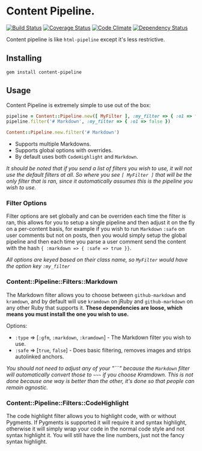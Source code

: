 # Content Pipeline.

[![Build Status](https://travis-ci.org/envygeeks/content-pipeline.png?branch=master)](https://travis-ci.org/envygeeks/content-pipeline) [![Coverage Status](https://coveralls.io/repos/envygeeks/content-pipeline/badge.png)](https://coveralls.io/r/envygeeks/content-pipeline) [![Code Climate](https://codeclimate.com/github/envygeeks/content-pipeline.png)](https://codeclimate.com/github/envygeeks/content-pipeline) [![Dependency Status](https://gemnasium.com/envygeeks/content-pipeline.png)](https://gemnasium.com/envygeeks/content-pipeline)


Content pipeline is like `html-pipeline` except it's less restrictive.

## Installing

```
gem install content-pipeline
```

## Usage

Content Pipeline is extremely simple to use out of the box:

```ruby
pipeline = Content::Pipeline.new([ MyFilter ], :my_filter => { :o1 => true })
pipeline.filter('# Markdown', :my_filter => { :o1 => false })
```

```ruby
Content::Pipeline.new.filter('# Markdown')
```

* Supports multiple Markdowns.
* Supports global options with overrides.
* By default uses both `CodeHighlight` and `Markdown`.

*It should be noted that if you send a list of filters you wish to use, it will not use the default filters at all.  So where you see `[ MyFilter ]` that will be the only filter that is ran, since it automatically assumes this is the pipeline you wish to use.*

### Filter Options

Filter options are set globally and can be overriden each time the filter is ran, this allows for you to setup a single pipeline and then adjust it on the fly on a per-content basis, for example if you wish to run `Markdown` `:safe` on user comments but not on posts, then you would simply setup the global pipeline and then each time you parse a user comment send the content with the hash `{ :markdown => { :safe => true }}`.

*All options are keyed based on their class name, so `MyFilter` would have the option key `:my_filter`*

### Content::Pipeline::Filters::Markdown

The Markdown filter allows you to choose between `github-markdown` and `kramdown`, and by default will use `kramdown` on jRuby and `github-markdown` on any other Ruby that supports it.  **These dependencies are loose, which means you must install the one you wish to use.**

Options:
* `:type` => [`:gfm`, `:markdown`, `:kramdown`] - The Markdown filter you wish to use.
* `:safe` => [`true`, `false`] - Does basic filtering, removes images and strips autolinked anchors.

*You should not need to adjust any of your "\`\`\`" because the `Markdown` filter will automatically convert those to `~~~` if you choose Kramdown.  This is not done because one way is
better than the other, it's done so that people can remain agnostic.*

### Content::Pipeline::Filters::CodeHighlight

The code highlight filter allows you to highlight code, with or without Pygments.  If Pygments is supported it will require it and syntax highlight, otherwise it will simply wrap your code in the normal code style and not syntax highlight it.  You will still have the line numbers, just not the fancy syntax highlight.
